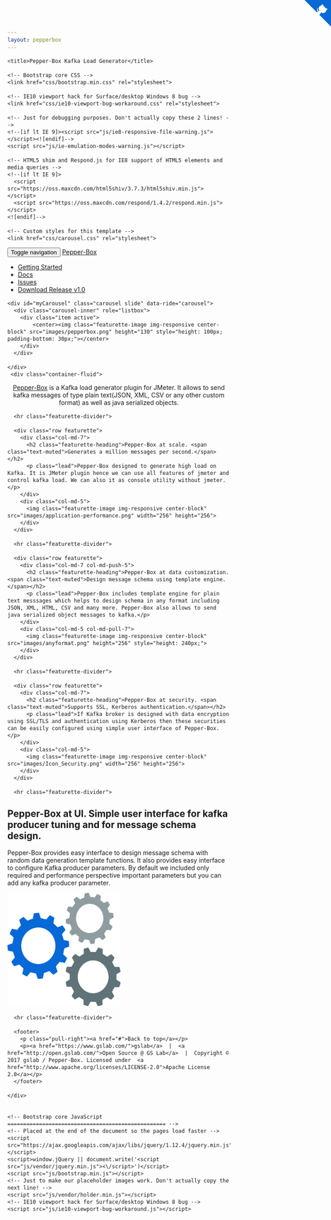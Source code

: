 ```yaml
---
layout: pepperbox
---
```

<!DOCTYPE html>
<html lang="en">
  <head>
    <meta charset="utf-8">
    <meta http-equiv="X-UA-Compatible" content="IE=edge">
    <meta name="viewport" content="width=device-width, initial-scale=1">
    <meta name="description" content="">
    <meta name="author" content="">
    <link rel="icon" href="images/pepperbox.ico">

    <title>Pepper-Box Kafka Load Generator</title>

    <!-- Bootstrap core CSS -->
    <link href="css/bootstrap.min.css" rel="stylesheet">

    <!-- IE10 viewport hack for Surface/desktop Windows 8 bug -->
    <link href="css/ie10-viewport-bug-workaround.css" rel="stylesheet">

    <!-- Just for debugging purposes. Don't actually copy these 2 lines! -->
    <!--[if lt IE 9]><script src="js/ie8-responsive-file-warning.js"></script><![endif]-->
    <script src="js/ie-emulation-modes-warning.js"></script>

    <!-- HTML5 shim and Respond.js for IE8 support of HTML5 elements and media queries -->
    <!--[if lt IE 9]>
      <script src="https://oss.maxcdn.com/html5shiv/3.7.3/html5shiv.min.js"></script>
      <script src="https://oss.maxcdn.com/respond/1.4.2/respond.min.js"></script>
    <![endif]-->

    <!-- Custom styles for this template -->
    <link href="css/carousel.css" rel="stylesheet">
  </head>
<!-- NAVBAR
================================================== -->
  <body>
    <div class="navbar-wrapper">
        <nav class="navbar navbar-default navbar-static-top nav-pepper">
          <div class="container">
            <div class="navbar-header">
              <button type="button" class="navbar-toggle collapsed" data-toggle="collapse" data-target="#navbar" aria-expanded="false" aria-controls="navbar">
                <span class="sr-only">Toggle navigation</span>
                <span class="icon-bar"></span>
                <span class="icon-bar"></span>
                <span class="icon-bar"></span>
              </button>
              <a class="navbar-brand" href="#">Pepper-Box</a>
            </div>
            <div id="navbar" class="navbar-collapse collapse">
              <ul class="nav navbar-nav">
                <li ><a href="https://github.com/GSLabDev/pepper-box">Getting Started</a></li>
                <li><a href="https://github.com/GSLabDev/pepper-box/wiki">Docs</a></li>
                <li><a href="https://github.com/GSLabDev/pepper-box/issues">Issues</a></li>
                <li >
                  <a href="https://github.com/GSLabDev/pepper-box/archive/v1.0.tar.gz" >Download Release v1.0</a>
                </li>
              </ul>
            </div>
          </div>
          <a href="https://github.com/GSLabDev/pepper-box" class="github-corner"><svg width="60" height="60" viewBox="0 0 250 250" style="fill:#086ad5; color:#fff; position: fixed; top: 0; border: 0; right: 0;"><path d="M0,0 L115,115 L130,115 L142,142 L250,250 L250,0 Z"></path><path d="M128.3,109.0 C113.8,99.7 119.0,89.6 119.0,89.6 C122.0,82.7 120.5,78.6 120.5,78.6 C119.2,72.0 123.4,76.3 123.4,76.3 C127.3,80.9 125.5,87.3 125.5,87.3 C122.9,97.6 130.6,101.9 134.4,103.2" fill="currentColor" style="transform-origin: 130px 106px;" class="octo-arm"></path><path d="M115.0,115.0 C114.9,115.1 118.7,116.5 119.8,115.4 L133.7,101.6 C136.9,99.2 139.9,98.4 142.2,98.6 C133.8,88.0 127.5,74.4 143.8,58.0 C148.5,53.4 154.0,51.2 159.7,51.0 C160.3,49.4 163.2,43.6 171.4,40.1 C171.4,40.1 176.1,42.5 178.8,56.2 C183.1,58.6 187.2,61.8 190.9,65.4 C194.5,69.0 197.7,73.2 200.1,77.6 C213.8,80.2 216.3,84.9 216.3,84.9 C212.7,93.1 206.9,96.0 205.4,96.6 C205.1,102.4 203.0,107.8 198.3,112.5 C181.9,128.9 168.3,122.5 157.7,114.1 C157.9,116.9 156.7,120.9 152.7,124.9 L141.0,136.5 C139.8,137.7 141.6,141.9 141.8,141.8 Z" fill="currentColor" class="octo-body"></path></svg></a><style>.github-corner:hover .octo-arm{animation:octocat-wave 560ms ease-in-out}@keyframes octocat-wave{0%,100%{transform:rotate(0)}20%,60%{transform:rotate(-25deg)}40%,80%{transform:rotate(10deg)}}@media (max-width:500px){.github-corner:hover .octo-arm{animation:none}.github-corner .octo-arm{animation:octocat-wave 560ms ease-in-out}}</style>
        </nav>
    </div>

    <div id="myCarousel" class="carousel slide" data-ride="carousel">
      <div class="carousel-inner" role="listbox">
        <div class="item active">
            <center><img class="featurette-image img-responsive center-block" src="images/pepperbox.png" height="130" style="height: 100px; padding-bottom: 30px;"></center>
        </div>
      </div>
       
    </div>
     <div class="container-fluid">
  <div class="row text-center">
     <div class="col-md-12">
          <center><p class="lead"><a href="https://github.com/GSLabDev/pepper-box">Pepper-Box</a> 
    <span>is a Kafka load generator plugin for JMeter. It allows to send kafka messages of type plain text(JSON, XML, CSV or any other custom format) as well as java serialized objects.</span>
    </p></center>
      </div>
  </div>
</div> 
    <div class="container marketing">

      <hr class="featurette-divider">

      <div class="row featurette">
        <div class="col-md-7">
          <h2 class="featurette-heading">Pepper-Box at scale. <span class="text-muted">Generates a million messages per second.</span></h2>
          <p class="lead">Pepper-Box designed to generate high load on Kafka. It is JMeter plugin hence we can use all features of jmeter and control kafka load. We can also it as console utility without jmeter.</p>
        </div>
        <div class="col-md-5">
          <img class="featurette-image img-responsive center-block" src="images/application-performance.png" width="256" height="256">
        </div>
      </div>

      <hr class="featurette-divider">

      <div class="row featurette">
        <div class="col-md-7 col-md-push-5">
          <h2 class="featurette-heading">Pepper-Box at data customization. <span class="text-muted">Design message schema using template engine.</span></h2>
          <p class="lead">Pepper-Box includes template engine for plain text messsages which helps to design schema in any format including JSON, XML, HTML, CSV and many more. Pepper-Box also allows to send java serialized object messages to kafka.</p>
        </div>
        <div class="col-md-5 col-md-pull-7">
          <img class="featurette-image img-responsive center-block" src="images/anyformat.png" height="256" style="height: 240px;">
        </div>
      </div>

      <hr class="featurette-divider">

      <div class="row featurette">
        <div class="col-md-7">
          <h2 class="featurette-heading">Pepper-Box at security. <span class="text-muted">Supports SSL, Kerberos authentication.</span></h2>
          <p class="lead">If Kafka broker is designed with data encryption using SSL/TLS and authentication using Kerberos then these securities can be easily configured using simple user interface of Pepper-Box.</p>
        </div>
        <div class="col-md-5">
          <img class="featurette-image img-responsive center-block" src="images/Icon_Security.png" width="256" height="256">
        </div>
      </div>

      <hr class="featurette-divider">

 <div class="row featurette">
        <div class="col-md-7 col-md-push-5">
          <h2 class="featurette-heading">Pepper-Box at UI. <span class="text-muted">Simple user interface for kafka producer tuning and for message schema design.</span></h2>
          <p class="lead">Pepper-Box provides easy interface to design message schema with random data generation template functions. It also provides easy interface to configure Kafka producer parameters. By default we included only required and performance perspective important parameters but you can add any kafka producer parameter.</p>
        </div>
        <div class="col-md-5 col-md-pull-7">
          <img class="featurette-image img-responsive center-block" src="images/tune-performance.png" width="256" height="256">
        </div>
      </div>

      <hr class="featurette-divider">

      <footer>
        <p class="pull-right"><a href="#">Back to top</a></p>
        <p><a href="https://www.gslab.com/">gslab</a>  |  <a href="http://open.gslab.com/">Open Source @ GS Lab</a>  |  Copyright © 2017 gslab / Pepper-Box. Licensed under  <a href="http://www.apache.org/licenses/LICENSE-2.0">Apache License 2.0</a></p>
      </footer>

    </div>


    <!-- Bootstrap core JavaScript
    ================================================== -->
    <!-- Placed at the end of the document so the pages load faster -->
    <script src="https://ajax.googleapis.com/ajax/libs/jquery/1.12.4/jquery.min.js"></script>
    <script>window.jQuery || document.write('<script src="js/vendor/jquery.min.js"><\/script>')</script>
    <script src="js/bootstrap.min.js"></script>
    <!-- Just to make our placeholder images work. Don't actually copy the next line! -->
    <script src="js/vendor/holder.min.js"></script>
    <!-- IE10 viewport hack for Surface/desktop Windows 8 bug -->
    <script src="js/ie10-viewport-bug-workaround.js"></script>
  </body>
</html>
